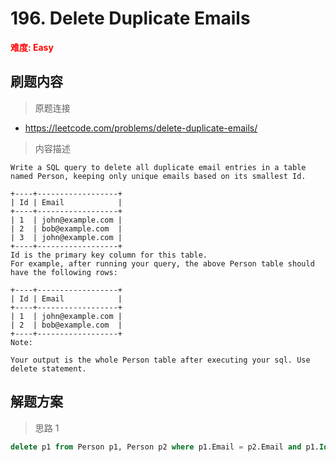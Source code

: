 # 196. Delete Duplicate Emails

**<font color=red>难度: Easy</font>**

## 刷题内容

> 原题连接

* https://leetcode.com/problems/delete-duplicate-emails/

> 内容描述

```
Write a SQL query to delete all duplicate email entries in a table named Person, keeping only unique emails based on its smallest Id.

+----+------------------+
| Id | Email            |
+----+------------------+
| 1  | john@example.com |
| 2  | bob@example.com  |
| 3  | john@example.com |
+----+------------------+
Id is the primary key column for this table.
For example, after running your query, the above Person table should have the following rows:

+----+------------------+
| Id | Email            |
+----+------------------+
| 1  | john@example.com |
| 2  | bob@example.com  |
+----+------------------+
Note:

Your output is the whole Person table after executing your sql. Use delete statement.
```

## 解题方案

> 思路 1


```sql
delete p1 from Person p1, Person p2 where p1.Email = p2.Email and p1.Id > p2.Id
```










































